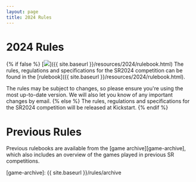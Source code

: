 ```yaml
---
layout: page
title: 2024 Rules
---
```


2024 Rules
==========

{% if false %}
  [<img class="left" src="{{ site.baseurl }}/resources/2024/rulebook.png" />]({{ site.baseurl }}/resources/2024/rulebook.html)
  The rules, regulations and specifications for the SR2024 competition can be
  found in the [rulebook]({{ site.baseurl }}/resources/2024/rulebook.html).

  The rules may be subject to changes, so please ensure you're using the most up-to-date version.
  We will also let you know of any important changes by email.
{% else %}
  The rules, regulations and specifications for the SR2024 competition will be released at Kickstart.
{% endif %}

Previous Rules
==============

Previous rulebooks are available from the [game archive][game-archive], which
also includes an overview of the games played in previous SR competitions.

[game-archive]: {{ site.baseurl }}/rules/archive
